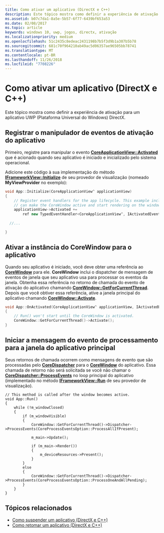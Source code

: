 ```yaml
---
title: Como ativar um aplicativo (DirectX e C++)
description: Este tópico mostra como definir a experiência de ativação para um aplicativo UWP (Plataforma Universal do Windows) DirectX.
ms.assetid: b07c7da1-8a5e-5b57-6f77-6439bf653a53
ms.date: 02/08/2017
ms.topic: article
keywords: windows 10, uwp, jogos, directx, ativação
ms.localizationpriority: medium
ms.openlocfilehash: 51c2435c8edeac2431198b7b5f3d9b1a307b5b78
ms.sourcegitcommit: 681c70f964210ab49ac5d06357ae96505bb78741
ms.translationtype: MT
ms.contentlocale: pt-BR
ms.lasthandoff: 11/26/2018
ms.locfileid: "7708226"
---
```

# <a name="how-to-activate-an-app-directx-and-c"></a>Como ativar um aplicativo (DirectX e C++)



Este tópico mostra como definir a experiência de ativação para um aplicativo UWP (Plataforma Universal do Windows) DirectX.

## <a name="register-the-app-activation-event-handler"></a>Registrar o manipulador de eventos de ativação do aplicativo


Primeiro, registre para manipular o evento [**CoreApplicationView::Activated**](https://msdn.microsoft.com/library/windows/apps/br225018) que é acionado quando seu aplicativo é iniciado e inicializado pelo sistema operacional.

Adicione este código à sua implementação do método [**IFrameworkView::Initialize**](https://msdn.microsoft.com/library/windows/apps/hh700495) de seu provedor de visualização (nomeado **MyViewProvider** no exemplo):

```cpp
void App::Initialize(CoreApplicationView^ applicationView)
{
    // Register event handlers for the app lifecycle. This example includes Activated, so that we
    // can make the CoreWindow active and start rendering on the window.
    applicationView->Activated +=
        ref new TypedEventHandler<CoreApplicationView^, IActivatedEventArgs^>(this, &App::OnActivated);
  
  //...

}
```

## <a name="activate-the-corewindow-instance-for-the-app"></a>Ativar a instância do CoreWindow para o aplicativo


Quando seu aplicativo é iniciado, você deve obter uma referência ao [**CoreWindow**](https://msdn.microsoft.com/library/windows/apps/br208225) para ele. **CoreWindow** inclui o dispatcher de mensagem de eventos de janela que seu aplicativo usa para processar os eventos da janela. Obtenha essa referência no retorno de chamada do evento de ativação do aplicativo chamando [**CoreWindow::GetForCurrentThread**](https://msdn.microsoft.com/library/windows/apps/hh701589). Depois que você obtiver essa referência, ative a janela principal do aplicativo chamando [**CoreWindow::Activate**](https://msdn.microsoft.com/library/windows/apps/br208254).

```cpp
void App::OnActivated(CoreApplicationView^ applicationView, IActivatedEventArgs^ args)
{
    // Run() won't start until the CoreWindow is activated.
    CoreWindow::GetForCurrentThread()->Activate();
}
```

## <a name="start-processing-event-message-for-the-main-app-window"></a>Iniciar a mensagem do evento de processamento para a janela do aplicativo principal


Seus retornos de chamada ocorrem como mensagens de evento que são processadas pelo [**CoreDispatcher**](https://msdn.microsoft.com/library/windows/apps/br208211) para o [**CoreWindow**](https://msdn.microsoft.com/library/windows/apps/br208225) do aplicativo. Essa chamada de retorno não será solicitada se você não chamar o [**CoreDispatcher::ProcessEvents**](https://msdn.microsoft.com/library/windows/apps/br208215) no loop principal do aplicativo (implementado no método [**IFrameworkView::Run**](https://msdn.microsoft.com/library/windows/apps/hh700505) de seu provedor de visualização).

``` syntax
// This method is called after the window becomes active.
void App::Run()
{
    while (!m_windowClosed)
    {
        if (m_windowVisible)
        {
            CoreWindow::GetForCurrentThread()->Dispatcher->ProcessEvents(CoreProcessEventsOption::ProcessAllIfPresent);

            m_main->Update();

            if (m_main->Render())
            {
                m_deviceResources->Present();
            }
        }
        else
        {
            CoreWindow::GetForCurrentThread()->Dispatcher->ProcessEvents(CoreProcessEventsOption::ProcessOneAndAllPending);
        }
    }
}
```

## <a name="related-topics"></a>Tópicos relacionados


* [Como suspender um aplicativo (DirectX e C++)](how-to-suspend-an-app-directx-and-cpp.md)
* [Como retomar um aplicativo (DirectX e C++)](how-to-resume-an-app-directx-and-cpp.md)

 

 




